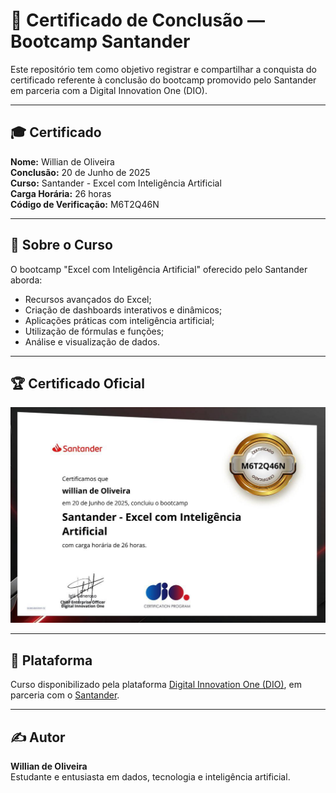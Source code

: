 
# 📜 Certificado de Conclusão — Bootcamp Santander

Este repositório tem como objetivo registrar e compartilhar a conquista do certificado referente à conclusão do bootcamp promovido pelo Santander em parceria com a Digital Innovation One (DIO).

---

## 🎓 Certificado

**Nome:** Willian de Oliveira  
**Conclusão:** 20 de Junho de 2025  
**Curso:** Santander - Excel com Inteligência Artificial  
**Carga Horária:** 26 horas  
**Código de Verificação:** M6T2Q46N

---

## 📘 Sobre o Curso

O bootcamp "Excel com Inteligência Artificial" oferecido pelo Santander aborda:

- Recursos avançados do Excel;
- Criação de dashboards interativos e dinâmicos;
- Aplicações práticas com inteligência artificial;
- Utilização de fórmulas e funções;
- Análise e visualização de dados.

---

## 🏆 Certificado Oficial

![Certificado](Certificado.png)

---

## 🔗 Plataforma

Curso disponibilizado pela plataforma [Digital Innovation One (DIO)](https://www.dio.me/), em parceria com o [Santander](https://www.santander.com.br/).

---

## ✍️ Autor

**Willian de Oliveira**  
Estudante e entusiasta em dados, tecnologia e inteligência artificial.
